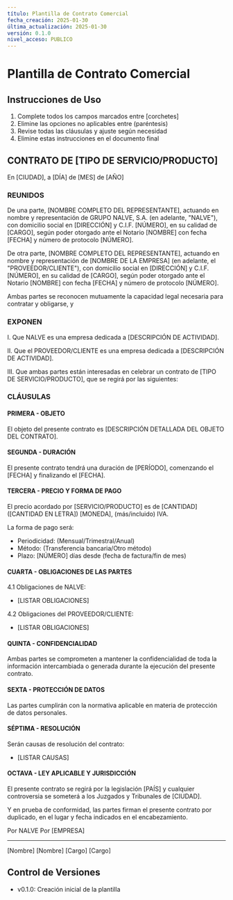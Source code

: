 ```yaml
---
título: Plantilla de Contrato Comercial
fecha_creación: 2025-01-30
última_actualización: 2025-01-30
versión: 0.1.0
nivel_acceso: PUBLICO
---
```

# Plantilla de Contrato Comercial

## Instrucciones de Uso
1. Complete todos los campos marcados entre [corchetes]
2. Elimine las opciones no aplicables entre (paréntesis)
3. Revise todas las cláusulas y ajuste según necesidad
4. Elimine estas instrucciones en el documento final

## CONTRATO DE [TIPO DE SERVICIO/PRODUCTO]

En [CIUDAD], a [DÍA] de [MES] de [AÑO]

### REUNIDOS

De una parte, [NOMBRE COMPLETO DEL REPRESENTANTE], actuando en nombre y representación de GRUPO NALVE, S.A. (en adelante, "NALVE"), con domicilio social en [DIRECCIÓN] y C.I.F. [NÚMERO], en su calidad de [CARGO], según poder otorgado ante el Notario [NOMBRE] con fecha [FECHA] y número de protocolo [NÚMERO].

De otra parte, [NOMBRE COMPLETO DEL REPRESENTANTE], actuando en nombre y representación de [NOMBRE DE LA EMPRESA] (en adelante, el "PROVEEDOR/CLIENTE"), con domicilio social en [DIRECCIÓN] y C.I.F. [NÚMERO], en su calidad de [CARGO], según poder otorgado ante el Notario [NOMBRE] con fecha [FECHA] y número de protocolo [NÚMERO].

Ambas partes se reconocen mutuamente la capacidad legal necesaria para contratar y obligarse, y

### EXPONEN

I. Que NALVE es una empresa dedicada a [DESCRIPCIÓN DE ACTIVIDAD].

II. Que el PROVEEDOR/CLIENTE es una empresa dedicada a [DESCRIPCIÓN DE ACTIVIDAD].

III. Que ambas partes están interesadas en celebrar un contrato de [TIPO DE SERVICIO/PRODUCTO], que se regirá por las siguientes:

### CLÁUSULAS

#### PRIMERA - OBJETO
El objeto del presente contrato es [DESCRIPCIÓN DETALLADA DEL OBJETO DEL CONTRATO].

#### SEGUNDA - DURACIÓN
El presente contrato tendrá una duración de [PERÍODO], comenzando el [FECHA] y finalizando el [FECHA].

#### TERCERA - PRECIO Y FORMA DE PAGO
El precio acordado por [SERVICIO/PRODUCTO] es de [CANTIDAD] ([CANTIDAD EN LETRA]) [MONEDA], (más/incluido) IVA.

La forma de pago será:
- Periodicidad: (Mensual/Trimestral/Anual)
- Método: (Transferencia bancaria/Otro método)
- Plazo: [NÚMERO] días desde (fecha de factura/fin de mes)

#### CUARTA - OBLIGACIONES DE LAS PARTES
4.1 Obligaciones de NALVE:
- [LISTAR OBLIGACIONES]

4.2 Obligaciones del PROVEEDOR/CLIENTE:
- [LISTAR OBLIGACIONES]

#### QUINTA - CONFIDENCIALIDAD
Ambas partes se comprometen a mantener la confidencialidad de toda la información intercambiada o generada durante la ejecución del presente contrato.

#### SEXTA - PROTECCIÓN DE DATOS
Las partes cumplirán con la normativa aplicable en materia de protección de datos personales.

#### SÉPTIMA - RESOLUCIÓN
Serán causas de resolución del contrato:
- [LISTAR CAUSAS]

#### OCTAVA - LEY APLICABLE Y JURISDICCIÓN
El presente contrato se regirá por la legislación [PAÍS] y cualquier controversia se someterá a los Juzgados y Tribunales de [CIUDAD].

Y en prueba de conformidad, las partes firman el presente contrato por duplicado, en el lugar y fecha indicados en el encabezamiento.

Por NALVE                                Por [EMPRESA]
_______________                          _______________
[Nombre]                                 [Nombre]
[Cargo]                                  [Cargo]

## Control de Versiones
- v0.1.0: Creación inicial de la plantilla 
